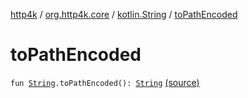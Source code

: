 [http4k](../../index.md) / [org.http4k.core](../index.md) / [kotlin.String](index.md) / [toPathEncoded](./to-path-encoded.md)

# toPathEncoded

`fun `[`String`](https://kotlinlang.org/api/latest/jvm/stdlib/kotlin/-string/index.html)`.toPathEncoded(): `[`String`](https://kotlinlang.org/api/latest/jvm/stdlib/kotlin/-string/index.html) [(source)](https://github.com/http4k/http4k/blob/master/http4k-core/src/main/kotlin/org/http4k/core/Uri.kt#L67)